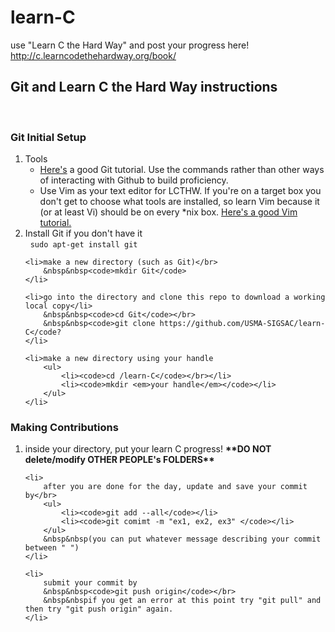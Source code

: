 <h1>learn-C</h1>
use "Learn C the Hard Way" and post your progress here!</br>
<a href="http://c.learncodethehardway.org/book/">http://c.learncodethehardway.org/book/</a>
<h2>Git and Learn C the Hard Way instructions</h2>
</br>
<h3>Git Initial Setup</h3>
<ol>
    <li>Tools
        <ul>
            <li><a href="http://rogerdudler.github.io/git-guide/">Here's</a> a good Git tutorial. Use the commands rather than other ways of interacting with Github to build proficiency.</li> 
            <li>Use Vim as your text editor for LCTHW. If you're on a target box you don't get to choose what tools are installed, so learn Vim because it (or at least Vi) should be on every *nix box. <a href="http://www.openvim.com/">Here's a good Vim tutorial.</a></li>
        </ul>
    <li>Install Git if you don't have it</br>
        &nbsp&nbsp<code>sudo apt-get install git</code>
    </li>
    
    <li>make a new directory (such as Git)</br>
        &nbsp&nbsp<code>mkdir Git</code>
    </li>
    
    <li>go into the directory and clone this repo to download a working local copy</li>
        &nbsp&nbsp<code>cd Git</code></br>
        &nbsp&nbsp<code>git clone https://github.com/USMA-SIGSAC/learn-C</code?
    </li>
    
    <li>make a new directory using your handle
        <ul>
            <li><code>cd /learn-C</code></br></li>
            <li><code>mkdir <em>your handle</em></code></li>
        </ul>
    </li>
</ol>
<h3>Making Contributions</h3>
<ol>
    <li>inside your directory, put your learn C progress! <strong>**DO NOT delete/modify OTHER PEOPLE's FOLDERS**</strong></li>
 
    <li>
        after you are done for the day, update and save your commit by</br>
        <ul>
            <li><code>git add --all</code></li>
            <li><code>git comimt -m "ex1, ex2, ex3" </code></li>
        </ul>
        &nbsp&nbsp(you can put whatever message describing your commit between " ")
    </li>
    
    <li>
        submit your commit by
        &nbsp&nbsp<code>git push origin</code></br>
        &nbsp&nbspif you get an error at this point try "git pull" and then try "git push origin" again.
    </li>
</ol>
